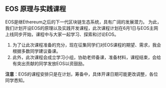 **EOS 原理与实践课程**
----------------------------------------------

EOS是继Ethereum之后的下一代区块链生态系统，具有广阔的发展潜力。
为此，我们计划开设EOS的原理以及实践开发课程，此次课程计划在6月1日与EOS主网上线同步开始，课程中与大家一起学习、探索和讨论EOS。

1. 为了让此次课程准备的充分，现在征集同学们对EOS课程的期望、需求，我会根据多数同学建议备课。
2. 此外，此次课程会成立学习小组，协助老师备课，准备材料，课程结束，会给有突出贡献的同学发放EOS以资鼓励。

**注意**：EOS的课程安排只是在计划，筹备中，具体开课日期可能更改调整，各位同学悉知。